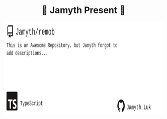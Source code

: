 <!-- built at 3/26/2025, 3:31:40 AM -->
<h1 align="center">
🎉 Jamyth Present 🎉
</h1>
<p align="center">
    <a href="https://github.com/Jamyth/remob">
        <img width="1000" height="300" src="./readme.svg" />
    </a>
</p>